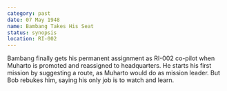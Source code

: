 ```yaml
---
category: past
date: 07 May 1948
name: Bambang Takes His Seat
status: synopsis
location: RI-002
---
```

Bambang finally gets his permanent assignment as
RI-002 co-pilot when Muharto is promoted and reassigned to headquarters.
He starts his first mission by suggesting a route, as Muharto would do
as mission leader. But Bob rebukes him, saying his only job is to watch
and learn.

